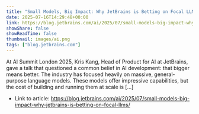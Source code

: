```yaml
---
title: "Small Models, Big Impact: Why JetBrains is Betting on Focal LLMs"
date: 2025-07-16T14:29:48+00:00
link: https://blog.jetbrains.com/ai/2025/07/small-models-big-impact-why-jetbrains-is-betting-on-focal-llms/
showShare: false
showReadTime: false
thumbnail: images/ai.png
tags: ["blog.jetbrains.com"]
---
```

At AI Summit London 2025, Kris Kang, Head of Product for AI at JetBrains, gave a talk that questioned a common belief in AI development: that bigger means better. The industry has focused heavily on massive, general-purpose language models. These models offer impressive capabilities, but the cost of building and running them at scale is […]

- Link to article: https://blog.jetbrains.com/ai/2025/07/small-models-big-impact-why-jetbrains-is-betting-on-focal-llms/